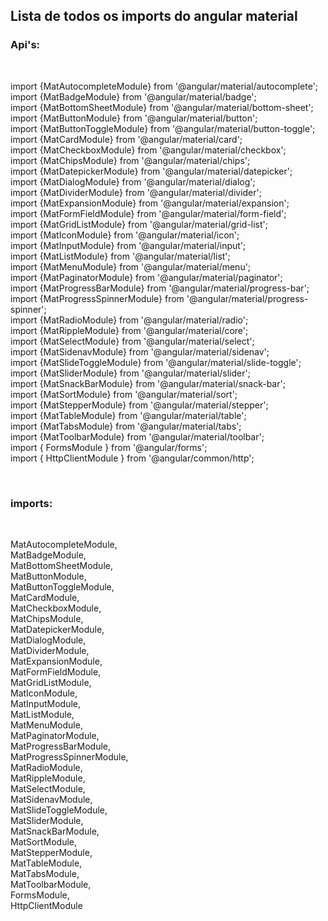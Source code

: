 ## Lista de todos os imports do angular material <br>
### Api's: <br>

<br>

import {MatAutocompleteModule} from '@angular/material/autocomplete';<br>
import {MatBadgeModule} from '@angular/material/badge';<br>
import {MatBottomSheetModule} from '@angular/material/bottom-sheet';<br>
import {MatButtonModule} from '@angular/material/button';<br>
import {MatButtonToggleModule} from '@angular/material/button-toggle';<br>
import {MatCardModule} from '@angular/material/card';<br>
import {MatCheckboxModule} from '@angular/material/checkbox';<br>
import {MatChipsModule} from '@angular/material/chips';<br>
import {MatDatepickerModule} from '@angular/material/datepicker';<br>
import {MatDialogModule} from '@angular/material/dialog';<br>
import {MatDividerModule} from '@angular/material/divider';<br>
import {MatExpansionModule} from '@angular/material/expansion';<br>
import {MatFormFieldModule} from '@angular/material/form-field';<br>
import {MatGridListModule} from '@angular/material/grid-list';<br>
import {MatIconModule} from '@angular/material/icon';<br>
import {MatInputModule} from '@angular/material/input';<br>
import {MatListModule} from '@angular/material/list';<br>
import {MatMenuModule} from '@angular/material/menu';<br>
import {MatPaginatorModule} from '@angular/material/paginator';<br>
import {MatProgressBarModule} from '@angular/material/progress-bar';<br>
import {MatProgressSpinnerModule} from '@angular/material/progress-spinner';<br>
import {MatRadioModule} from '@angular/material/radio';<br>
import {MatRippleModule} from '@angular/material/core';<br>
import {MatSelectModule} from '@angular/material/select';<br>
import {MatSidenavModule} from '@angular/material/sidenav';<br>
import {MatSlideToggleModule} from '@angular/material/slide-toggle';<br>
import {MatSliderModule} from '@angular/material/slider';<br>
import {MatSnackBarModule} from '@angular/material/snack-bar';<br>
import {MatSortModule} from '@angular/material/sort';<br>
import {MatStepperModule} from '@angular/material/stepper';<br>
import {MatTableModule} from '@angular/material/table';<br>
import {MatTabsModule} from '@angular/material/tabs';<br>
import {MatToolbarModule} from '@angular/material/toolbar';<br>
import { FormsModule } from '@angular/forms';<br>
import { HttpClientModule } from '@angular/common/http';<br>

<br>

### imports:<br>

<br>

MatAutocompleteModule,<br>
MatBadgeModule,<br>
MatBottomSheetModule,<br>
MatButtonModule,<br>
MatButtonToggleModule,<br>
MatCardModule,<br>
MatCheckboxModule,<br>
MatChipsModule,<br>
MatDatepickerModule,<br>
MatDialogModule,<br>
MatDividerModule,<br>
MatExpansionModule,<br>
MatFormFieldModule,<br>
MatGridListModule,<br>
MatIconModule,<br>
MatInputModule,<br>
MatListModule,<br>
MatMenuModule,<br>
MatPaginatorModule,<br>
MatProgressBarModule,<br>
MatProgressSpinnerModule,<br>
MatRadioModule,<br>
MatRippleModule,<br>
MatSelectModule,<br>
MatSidenavModule,<br>
MatSlideToggleModule,<br>
MatSliderModule,<br>
MatSnackBarModule,<br>
MatSortModule,<br>
MatStepperModule,<br>
MatTableModule,<br>
MatTabsModule,<br>
MatToolbarModule,<br>
FormsModule,<br>
HttpClientModule
